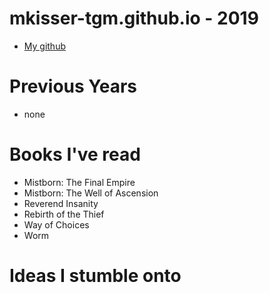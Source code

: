 # mkisser-tgm.github.io - 2019
- [My github](http://github.com/mkisser-tgm)

# Previous Years
- none

# Books I've read
- Mistborn: The Final Empire
- Mistborn: The Well of Ascension
- Reverend Insanity
- Rebirth of the Thief
- Way of Choices
- Worm

# Ideas I stumble onto
